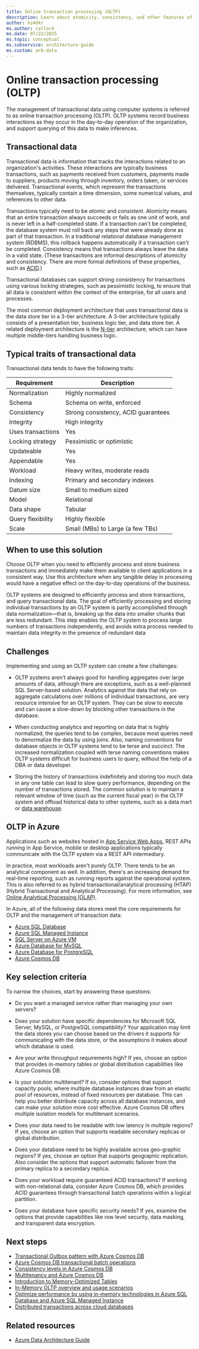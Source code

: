 ```yaml
---
title: Online transaction processing (OLTP)
description: Learn about atomicity, consistency, and other features of online transaction processing (OLTP), which manages transactional data while supporting querying.
author: hz4dkr
ms.author: callard
ms.date: 07/23/2025
ms.topic: conceptual
ms.subservice: architecture-guide
ms.custom: arb-data
---
```


# Online transaction processing (OLTP)

The management of transactional data using computer systems is referred to as online transaction processing (OLTP). OLTP systems record business interactions as they occur in the day-to-day operation of the organization, and support querying of this data to make inferences.

## Transactional data

Transactional data is information that tracks the interactions related to an organization's activities. These interactions are typically business transactions, such as payments received from customers, payments made to suppliers, products moving through inventory, orders taken, or services delivered. Transactional events, which represent the transactions themselves, typically contain a time dimension, some numerical values, and references to other data.

Transactions typically need to be *atomic* and *consistent*. Atomicity means that an entire transaction always succeeds or fails as one unit of work, and is never left in a half-completed state. If a transaction can't be completed, the database system must roll back any steps that were already done as part of that transaction. In a traditional relational database management system (RDBMS), this rollback happens automatically if a transaction can't be completed. Consistency means that transactions always leave the data in a valid state. (These transactions are informal descriptions of atomicity and consistency. There are more formal definitions of these properties, such as [ACID](https://en.wikipedia.org/wiki/ACID).)

Transactional databases can support strong consistency for transactions using various locking strategies, such as pessimistic locking, to ensure that all data is consistent within the context of the enterprise, for all users and processes.

The most common deployment architecture that uses transactional data is the data store tier in a 3-tier architecture. A 3-tier architecture typically consists of a presentation tier, business logic tier, and data store tier. A related deployment architecture is the [N-tier](../../guide/architecture-styles/n-tier.yml) architecture, which can have multiple middle-tiers handling business logic.

## Typical traits of transactional data

Transactional data tends to have the following traits:

| Requirement | Description |
| --- | --- |
| Normalization | Highly normalized |
| Schema | Schema on write, enforced|
| Consistency | Strong consistency, ACID guarantees |
| Integrity | High integrity |
| Uses transactions | Yes |
| Locking strategy | Pessimistic or optimistic|
| Updateable | Yes |
| Appendable | Yes |
| Workload | Heavy writes, moderate reads |
| Indexing | Primary and secondary indexes |
| Datum size | Small to medium sized |
| Model | Relational |
| Data shape | Tabular |
| Query flexibility | Highly flexible |
| Scale | Small (MBs) to Large (a few TBs) |

## When to use this solution

Choose OLTP when you need to efficiently process and store business transactions and immediately make them available to client applications in a consistent way. Use this architecture when any tangible delay in processing would have a negative effect on the day-to-day operations of the business.

OLTP systems are designed to efficiently process and store transactions, and query transactional data. The goal of efficiently processing and storing individual transactions by an OLTP system is partly accomplished through data normalization&mdash;that is, breaking up the data into smaller chunks that are less redundant. This step enables the OLTP system to process large numbers of transactions independently, and avoids extra process needed to maintain data integrity in the presence of redundant data

## Challenges

Implementing and using an OLTP system can create a few challenges:

- OLTP systems aren't always good for handling aggregates over large amounts of data, although there are exceptions, such as a well-planned SQL Server-based solution. Analytics against the data that rely on aggregate calculations over millions of individual transactions, are very resource intensive for an OLTP system. They can be slow to execute and can cause a slow-down by blocking other transactions in the database.

- When conducting analytics and reporting on data that is highly normalized, the queries tend to be complex, because most queries need to denormalize the data by using joins. Also, naming conventions for database objects in OLTP systems tend to be terse and succinct. The increased normalization coupled with terse naming conventions makes OLTP systems difficult for business users to query, without the help of a DBA or data developer.

- Storing the history of transactions indefinitely and storing too much data in any one table can lead to slow query performance, depending on the number of transactions stored. The common solution is to maintain a relevant window of time (such as the current fiscal year) in the OLTP system and offload historical data to other systems, such as a data mart or [data warehouse](./data-warehousing.yml).

## OLTP in Azure

Applications such as websites hosted in [App Service Web Apps](/azure/app-service/app-service-web-overview), REST APIs running in App Service, mobile or desktop applications typically communicate with the OLTP system via a REST API intermediary.

In practice, most workloads aren't purely OLTP. There tends to be an analytical component as well. In addition, there's an increasing demand for real-time reporting, such as running reports against the operational system. This is also referred to as hybrid transactional/analytical processing (HTAP) (Hybrid Transactional and Analytical Processing). For more information, see [Online Analytical Processing (OLAP)](./online-analytical-processing.md).

In Azure, all of the following data stores meet the core requirements for OLTP and the management of transaction data:

- [Azure SQL Database](/azure/sql-database/)
- [Azure SQL Managed Instance](/azure/azure-sql/managed-instance/)
- [SQL Server on Azure VM](/azure/virtual-machines/windows/sql/virtual-machines-windows-sql-server-iaas-overview)
- [Azure Database for MySQL](/azure/mysql/)
- [Azure Database for PostgreSQL](/azure/postgresql/)
- [Azure Cosmos DB](/azure/cosmos-db/)

## Key selection criteria

To narrow the choices, start by answering these questions:

- Do you want a managed service rather than managing your own servers?

- Does your solution have specific dependencies for Microsoft SQL Server, MySQL, or PostgreSQL compatibility? Your application may limit the data stores you can choose based on the drivers it supports for communicating with the data store, or the assumptions it makes about which database is used.

- Are your write throughput requirements high? If yes, choose an option that provides in-memory tables or global distribution capabilities like Azure Cosmos DB.

- Is your solution multitenant? If so, consider options that support capacity pools, where multiple database instances draw from an elastic pool of resources, instead of fixed resources per database. This can help you better distribute capacity across all database instances, and can make your solution more cost effective. Azure Cosmos DB offers multiple isolation models for multitenant scenarios.

- Does your data need to be readable with low latency in multiple regions? If yes, choose an option that supports readable secondary replicas or global distribution.

- Does your database need to be highly available across geo-graphic regions? If yes, choose an option that supports geographic replication. Also consider the options that support automatic failover from the primary replica to a secondary replica.

- Does your workload require guaranteed ACID transactions? If working with non-relational data, consider Azure Cosmos DB, which provides ACID guarantees through transactional batch operations within a logical partition.

- Does your database have specific security needs? If yes, examine the options that provide capabilities like row level security, data masking, and transparent data encryption.

## Next steps

- [Transactional Outbox pattern with Azure Cosmos DB](../../databases/guide/transactional-outbox-cosmos.yml)
- [Azure Cosmos DB transactional batch operations](/azure/cosmos-db/transactional-batch)
- [Consistency levels in Azure Cosmos DB](/azure/cosmos-db/consistency-levels)
- [Multitenancy and Azure Cosmos DB](../../guide/multitenant/service/cosmos-db.md)
- [Introduction to Memory-Optimized Tables](/sql/relational-databases/in-memory-oltp/introduction-to-memory-optimized-tables)
- [In-Memory OLTP overview and usage scenarios](/sql/relational-databases/in-memory-oltp/overview-and-usage-scenarios)
- [Optimize performance by using in-memory technologies in Azure SQL Database and Azure SQL Managed Instance](/azure/azure-sql/in-memory-oltp-overview)
- [Distributed transactions across cloud databases](/azure/azure-sql/database/elastic-transactions-overview)

## Related resources

- [Azure Data Architecture Guide](../index.md)
